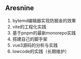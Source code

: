 ## Aresnine

1. bytemd编辑器实现防掘金的效果
2. vite的工程化实践
3. 基于pnpm的最新monorepo实践
4. 搭建自己的脚手架
5. vue3源码的分析与实践
6. lowcode的实践（长期维护）

